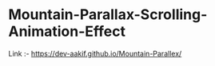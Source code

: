 # Mountain-Parallax-Scrolling-Animation-Effect  

Link :- https://dev-aakif.github.io/Mountain-Parallex/
 
